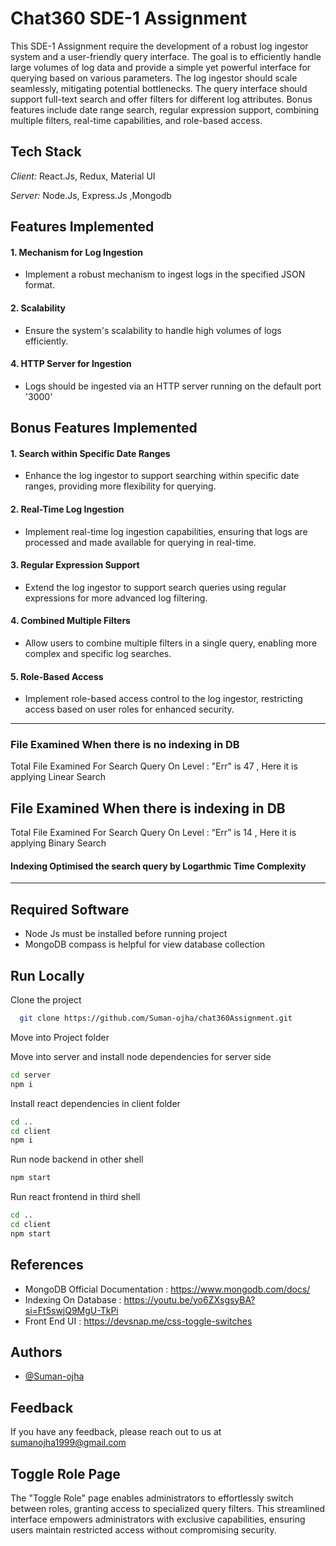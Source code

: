 # Chat360 SDE-1 Assignment

This SDE-1 Assignment require the development of a robust log ingestor system and a user-friendly query interface. The goal is to efficiently handle large volumes of log data and provide a simple yet powerful interface for querying based on various parameters. The log ingestor should scale seamlessly, mitigating potential bottlenecks. The query interface should support full-text search and offer filters for different log attributes. Bonus features include date range search, regular expression support, combining multiple filters, real-time capabilities, and role-based access.

## Tech Stack

*Client:* React.Js, Redux, Material UI

*Server:* Node.Js, Express.Js ,Mongodb

## Features Implemented

#### 1. Mechanism for Log Ingestion

- Implement a robust mechanism to ingest logs in the specified JSON format.

#### 2. Scalability

- Ensure the system's scalability to handle high volumes of logs efficiently.

#### 4. HTTP Server for Ingestion

- Logs should be ingested via an HTTP server running on the default port '3000'

## Bonus Features Implemented

#### 1. Search within Specific Date Ranges

- Enhance the log ingestor to support searching within specific date ranges, providing more flexibility for querying.

#### 2. Real-Time Log Ingestion

- Implement real-time log ingestion capabilities, ensuring that logs are processed and made available for querying in real-time.

#### 3. Regular Expression Support

- Extend the log ingestor to support search queries using regular expressions for more advanced log filtering.

#### 4. Combined Multiple Filters

- Allow users to combine multiple filters in a single query, enabling more complex and specific log searches.

#### 5. Role-Based Access

- Implement role-based access control to the log ingestor, restricting access based on user roles for enhanced security.

---

### File Examined When there is no indexing in DB


Total File Examined For Search Query On Level : "Err" is 47 , Here it is applying Linear Search

## File Examined When there is indexing in DB


Total File Examined For Search Query On Level : “Err” is 14 , Here it is applying Binary Search

#### Indexing Optimised the search query by Logarthmic Time Complexity

---


## Required Software

- Node Js must be installed before running project
- MongoDB compass is helpful for view database collection

## Run Locally

Clone the project

```bash
  git clone https://github.com/Suman-ojha/chat360Assignment.git
```

Move into Project folder



Move into server and install node dependencies for server side

```bash
cd server
npm i
```

Install react dependencies in client folder

```bash
cd ..
cd client
npm i
```

Run node backend in other shell

```bash
npm start
```

Run react frontend in third shell

```bash
cd ..
cd client
npm start
```

## References

- MongoDB Official Documentation : https://www.mongodb.com/docs/
- Indexing On Database : https://youtu.be/yo6ZXsgsyBA?si=Ft5swjQ9MgU-TkPi
- Front End UI : https://devsnap.me/css-toggle-switches

## Authors

- [@Suman-ojha](https://github.com/Suman-ojha)

## Feedback

If you have any feedback, please reach out to us at sumanojha1999@gmail.com

## Toggle Role Page



The "Toggle Role" page enables administrators to effortlessly switch between roles, granting access to specialized query filters. This streamlined interface empowers administrators with exclusive capabilities, ensuring users maintain restricted access without compromising security.

